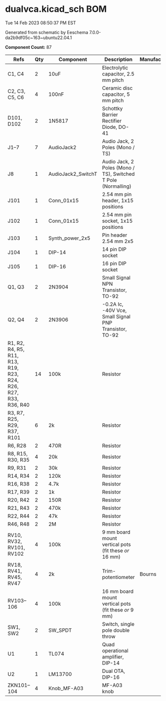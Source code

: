 # dualvca.kicad_sch BOM

Tue 14 Feb 2023 08:50:37 PM EST

Generated from schematic by Eeschema 7.0.0-da2b9df05c~163~ubuntu22.04.1

**Component Count:** 87

| Refs | Qty | Component | Description | Manufacturer | Part | Vendor | SKU |
| ----- | --- | ---- | ----------- | ---- | ---- | ---- | ---- |
| C1, C4 | 2 | 10uF | Electrolytic capacitor, 2.5 mm pitch |  |  | Tayda | A-4349 |
| C2, C3, C5, C6 | 4 | 100nF | Ceramic disc capacitor, 5 mm pitch |  |  | Tayda | A-553 |
| D101, D102 | 2 | 1N5817 | Schottky Barrier Rectifier Diode, DO-41 |  |  | Tayda | A-159 |
| J1–7 | 7 | AudioJack2 | Audio Jack, 2 Poles (Mono / TS) |  |  | Tayda | A-1121 |
| J8 | 1 | AudioJack2_SwitchT | Audio Jack, 2 Poles (Mono / TS), Switched T Pole (Normalling) |  |  | Tayda | A-1121 |
| J101 | 1 | Conn_01x15 | 2.54 mm pin header, 1x15 positions |  |  |  |  |
| J102 | 1 | Conn_01x15 | 2.54 mm pin socket, 1x15 positions |  |  |  |  |
| J103 | 1 | Synth_power_2x5 | Pin header 2.54 mm 2x5 |  |  | Tayda | A-2939 |
| J104 | 1 | DIP-14 | 14 pin DIP socket |  |  |  |  |
| J105 | 1 | DIP-16 | 16 pin DIP socket |  |  |  |  |
| Q1, Q3 | 2 | 2N3904 | Small Signal NPN Transistor, TO-92 |  |  | Tayda | A-111 |
| Q2, Q4 | 2 | 2N3906 | -0.2A Ic, -40V Vce, Small Signal PNP Transistor, TO-92 |  |  | Tayda | A-117 |
| R1, R2, R4, R5, R11, R13, R19, R23, R24, R26, R27, R33, R36, R40 | 14 | 100k | Resistor |  |  | Tayda |  |
| R3, R7, R25, R29, R37, R101 | 6 | 2k | Resistor |  |  | Tayda |  |
| R6, R28 | 2 | 470R | Resistor |  |  | Tayda |  |
| R8, R15, R30, R35 | 4 | 20k | Resistor |  |  | Tayda |  |
| R9, R31 | 2 | 30k | Resistor |  |  | Tayda |  |
| R14, R34 | 2 | 120k | Resistor |  |  | Tayda |  |
| R16, R38 | 2 | 4.7k | Resistor |  |  | Tayda |  |
| R17, R39 | 2 | 1k | Resistor |  |  | Tayda |  |
| R20, R42 | 2 | 150R | Resistor |  |  | Tayda |  |
| R21, R43 | 2 | 470k | Resistor |  |  | Tayda |  |
| R22, R44 | 2 | 47k | Resistor |  |  | Tayda |  |
| R46, R48 | 2 | 2M | Resistor |  |  | Tayda |  |
| RV10, RV32, RV101, RV102 | 4 | 100k | 9 mm board mount vertical pots (fit these *or* 16 mm) |  |  | Tayda |  |
| RV18, RV41, RV45, RV47 | 4 | 2k | Trim-potentiometer | Bourns | 3296W | Tayda |  |
| RV103–106 | 4 | 100k | 16 mm board mount vertical pots (fit these *or* 9 mm) |  |  | Tayda |  |
| SW1, SW2 | 2 | SW_SPDT | Switch, single pole double throw |  |  | Tayda | A-3186 |
| U1 | 1 | TL074 | Quad operational amplifier, DIP-14 |  |  | Tayda | A-1138 |
| U2 | 1 | LM13700 | Dual OTA, DIP-16 |  |  | Tayda | A-900 |
| ZKN101–104 | 4 | Knob_MF-A03 | MF-A03 knob |  |  |  |  |
    
